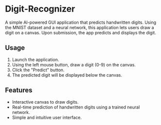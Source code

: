 # Digit-Recognizer

A simple AI-powered GUI application that predicts handwritten digits. Using the MNIST dataset and a neural network, this application lets users draw a digit on a canvas. Upon submission, the app predicts and displays the digit.


## Usage

1. Launch the application.
2. Using the left mouse button, draw a digit (0-9) on the canvas.
3. Click the "Predict" button.
4. The predicted digit will be displayed below the canvas.

## Features

- Interactive canvas to draw digits.
- Real-time prediction of handwritten digits using a trained neural network.
- Simple and intuitive user interface.

